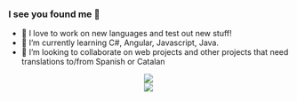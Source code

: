 ### I see you found me 👀

  - 🔭 I love to work on new languages and test out new stuff!
  - 🌱 I’m currently learning C#, Angular, Javascript, Java.
  - 👯 I’m looking to collaborate on web projects and other projects that need translations to/from Spanish or Catalan

<div align="center">
  <img src="https://github-readme-stats.vercel.app/api?username=likefurnis&count_private=true&show_icons=true&theme=dracula" />
</div>
<div align="center">
  <img src="https://github-readme-stats.vercel.app/api/top-langs/?username=likefurnis&theme=dracula&layout=compact" />
</div>
<!--<img align="center" src="https://github-readme-stats.vercel.app/api/wakatime?username=likefurnis" />-->
